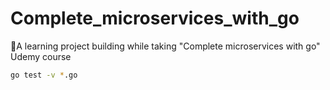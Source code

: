 # Complete_microservices_with_go

🚀A learning project building while taking "Complete microservices with go" Udemy course


```bash
go test -v *.go
```